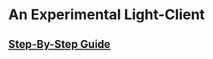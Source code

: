 # An Experimental Light-Client

## [Step-By-Step Guide](https://hackmd.io/ZFINvY5fRUGrLK-BteZrug?view)
